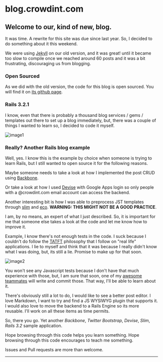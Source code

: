 blog.crowdint.com
=================

## Welcome to our, kind of new, blog.

It was time. A rewrite for this site was due since last year. So, I decided to
do something about it this weekend.

We were using [Jekyll](https://github.com/mojombo/jekyll) on our old version,
and it was great! until it became too slow to compile once we reached around 60
posts and it was a bit frustrating, discouraging us from blogging.

### Open Sourced

As we did with the old version, the code for this blog is open sourced.
You will find it on [its github page](https://github.com/crowdint/crowdblog).

### Rails 3.2.1

I know, even that there is probably a thousand blog services / gems / templates
out there to set up a blog immediately, but, there was a couple of things I
wanted to learn so, I decided to code it myself.

![image1](http://github.com/crowdint/crowdblog-app/raw/master/doc/images/image1.png)

### Really? Another Rails blog example

Well, yes. I know this is the example by choice when someone is trying to
learn Rails, but I still wanted to open source it for the following reasons.

Maybe someone needs to take a look at how I implemented the post CRUD using
[Backbone](http://documentcloud.github.com/backbone/).

Or take a look at how I used [Devise](https://github.com/plataformatec/devise) with
Google Apps login so only people with a @crowdint.com email account can access
the backend.

Another interesting bit is how I was able to preprocess JST templates through
[slim](http://slim-lang.com/) and [eco](https://github.com/sstephenson/eco).
**WARNING: THIS MIGHT NOT BE A GOOD PRACTICE**.

I am, by no means, an expert of what I just described. So, it is important for me
that someone else takes a look at the code and let me know how to improve it.

Example, I know there's not enough tests in the code. I suck because I couldn't
do follow the [TATFT](http://smartic.us/tag/tatft/) philosophy that I follow
on "real life" applications.
I lie to myself and think that it was because I really didn't know
what I was doing, but, its still a lie. Promise to make up for that soon.

![image2](http://github.com/crowdint/crowdblog-app/raw/master/doc/images/image2.png)

You won't see any Javascript tests because I don't have that much experience with
those, but, I am sure that soon, one of my [awesome teammates](https://github.com/crowdint)
will write and commit those. That way, I'll be able to learn about it.

There's obviously still a lot to do, I would like to see a better post editor. I love Markdown, I want to try and find
a JS WYSIWYG plugin that supports it. I would also love to move the backend to a Rails Engine
so its more reusable. I'll work on all these items as time permits.

So, there you go. Yet another _Backbone_, _Twitter Bootstrap_, _Devise_, _Slim_, _Rails 3.2_ sample
application.

Hope browsing through this code helps you learn something.
Hope browsing through this code encourages to teach me something.

Issues and Pull requests are more than welcome.

---


